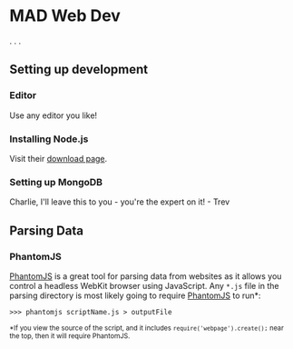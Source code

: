 # MAD Web Dev #

. . .


<a id="dev"></a>
## Setting up development ##

<a id="dev_editor"></a>
### Editor ###
Use any editor you like!

<a id="dev_node"></a>
### Installing Node.js ###
Visit their [download page](http://nodejs.org/download/).

<a id="dev_mongodb"></a>
### Setting up MongoDB ###
Charlie, I'll leave this to you - you're the expert on it! - Trev

<a id="parsing"></a>
## Parsing Data ##


<a id="parsing_phantom"></a>
### PhantomJS ###
[PhantomJS](http://phantomjs.org/) is a great tool for parsing data from websites as it allows you control a headless WebKit browser using JavaScript. Any `*.js` file in the parsing directory is most likely going to require [PhantomJS](http://phantomjs.org/) to run*:

    >>> phantomjs scriptName.js > outputFile

<sub>*If you view the source of the script, and it includes `require('webpage').create();` near the top, then it will require PhantomJS.</sub>
